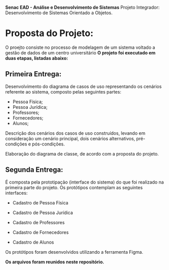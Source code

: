 **Senac EAD - Análise e Desenvolvimento de Sistemas**
Projeto Integrador: Desenvolvimento de Sistemas Orientado a Objetos. 


# Proposta do Projeto:

O proejto consiste no processo de modelagem de um sistema voltado a gestão de dados de um centro universitário **O projeto foi executado em duas etapas, listadas abaixo:**

## Primeira Entrega:

Desenvolvimento do diagrama de casos de uso representando os cenários referente ao sistema, composto pelas seguintes partes:

 -   Pessoa Física;
-   Pessoa Jurídica;
-   Professores;
-   Fornecedores;
-   Alunos;

Descrição dos cenários dos casos de uso construídos, levando em consideração um cenário principal, dois cenários alternativos, pré-condições e pós-condições.

Elaboração do diagrama de classe, de acordo com a proposta do projeto.


## Segunda Entrega:

É composta pela prototipação (interface do sistema) do que foi realizado na primeira parte do projeto. Os protótipos contemplam as seguintes interfaces:

- Cadastro de Pessoa Física ​

- Cadastro de Pessoa Jurídica ​

- Cadastro de Professores ​

- Cadastro de Fornecedores ​

- Cadastro de Alunos

Os protótipos foram desenvolvidos utilizando a ferramenta Figma. 

**Os arquivos foram reunidos neste repositório.**
